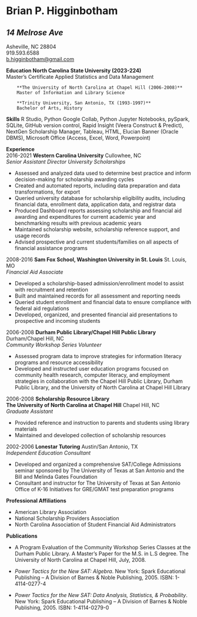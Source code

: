 # **Brian P. Higginbotham**

## *14 Melrose Ave*

Asheville, NC 28804  
919.593.6588  
b.higginbotham@gmail.com

**Education	North Carolina State University (2023-224)**  
		Master’s Certificate Applied Statistics and Data Management

		**The University of North Carolina at Chapel Hill (2006-2008)**  
		Master of Information and Library Science

		**Trinity University, San Antonio, TX (1993-1997)**  
		Bachelor of Arts, History

**Skills**	R Studio, Python Google Collab, Python Jupyter Notebooks, pySpark, SQLite, GitHub version control, Rapid Insight (Veera Construct & Predict), NextGen Scholarship Manager, Tableau, HTML, Elucian Banner (Oracle DBMS), Microsoft Office (Access, Excel, Word, Powerpoint)  
	  
**Experience**	  
2016-2021	**Western Carolina University**						Cullowhee, NC  
		*Senior Assistant Director University Scholarships*

* Assessed and analyzed data used to determine best practice and inform decision-making for scholarship awarding cycles  
* Created and automated reports, including data preparation and data transformations, for export  
* Queried university database for scholarship eligibility audits, including financial data, enrollment data, application data, and registrar data  
* Produced Dashboard reports assessing scholarship and financial aid awarding and expenditures for current academic year and benchmarking results with previous academic years  
* Maintained scholarship website, scholarship reference support, and usage records  
* Advised prospective and current students/families on all aspects of financial assistance programs

2008-2016	**Sam Fox School, Washington University in St. Louis**			St. Louis, MO  
		*Financial Aid Associate*

* Developed a scholarship-based admission/enrollment model to assist with recruitment and retention  
* Built and maintained records for all assessment and reporting needs  
* Queried student enrollment and financial data to ensure compliance with federal aid regulations  
* Developed, organized, and presented financial aid presentations to prospective and incoming students 

2006-2008	**Durham Public Library/Chapel Hill Public Library**			Durham/Chapel Hill, NC  
		*Community Workshop Series Volunteer*

* Assessed program data to improve strategies for information literacy programs and resource accessibility  
* Developed and instructed user education programs focused on community health research, computer literacy, and employment strategies in collaboration with the Chapel Hill Public Library, Durham Public Library, and the University of North Carolina at Chapel Hill Library

2006-2008	**Scholarship Resource Library**  
		**The University of North Carolina at Chapel Hill**			Chapel Hill, NC  
		*Graduate Assistant*

* Provided reference and instruction to parents and students using library materials  
* Maintained and developed collection of scholarship resources 

2002-2006	**Lonestar Tutoring**							Austin/San Antonio, TX  
		*Independent Education Consultant*

* Developed and organized a comprehensive SAT/College Admissions seminar sponsored by The University of Texas at San Antonio and the Bill and Melinda Gates Foundation  
* Consultant and instructor for The University of Texas at San Antonio Office of K-16 Initiatives for GRE/GMAT test preparation programs

	  
**Professional Affiliations**

* American Library Association  
* National Scholarship Providers Association  
* North Carolina Association of Student Financial Aid Administrators

**Publications**

* A Program Evaluation of the Community Workshop Series Classes at the Durham Public Library.  A Master’s Paper for the M.S. in L.S degree. The University of North Carolina at Chapel Hill, July, 2008\.

* *Power Tactics for the New SAT: Algebra*.  New York: Spark Educational Publishing – A Division of Barnes & Noble Publishing, 2005\.  ISBN: 1-4114-0277-4

* *Power Tactics for the New SAT: Data Analysis, Statistics, & Probability*.  New York: Spark Educational Publishing – A Division of Barnes & Noble Publishing, 2005\.  ISBN: 1-4114-0279-0

